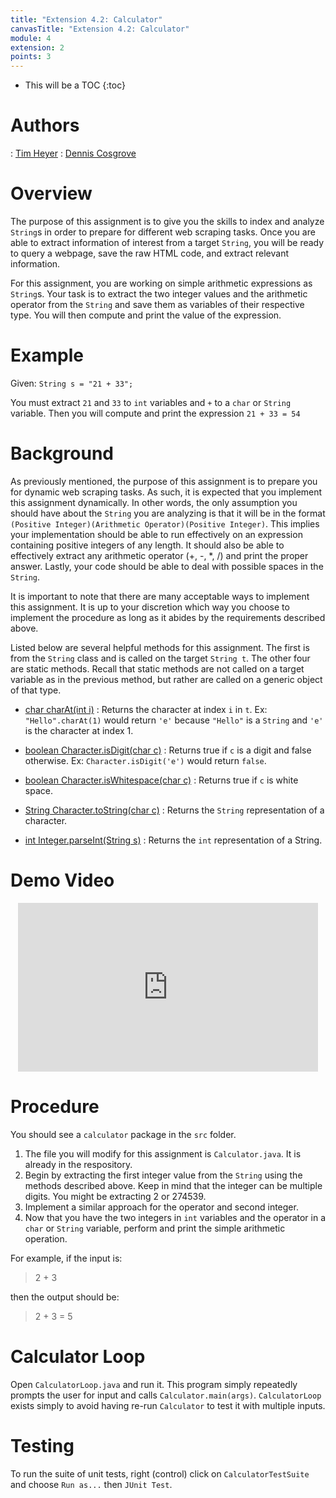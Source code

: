 ```yaml
---
title: "Extension 4.2: Calculator"
canvasTitle: "Extension 4.2: Calculator"
module: 4
extension: 2
points: 3
---
```

* This will be a TOC
{:toc}

# Authors
: [Tim Heyer](https://www.linkedin.com/in/timothyheyer)
: [Dennis Cosgrove](http://www.cs.wustl.edu/~cosgroved/)

# Overview
The purpose of this assignment is to give you the skills to index and analyze `String`s in order to prepare for different web scraping tasks. Once you are able to extract information of interest from a target `String`, you  will be ready to query a webpage, save the raw HTML code, and extract relevant information.

For this assignment, you are working on simple arithmetic expressions as `String`s. Your task is to extract the two integer values and the arithmetic operator from the `String` and save them as variables of their respective type. You will then compute and print the value of the expression.

# Example

Given: `String s = "21 + 33";`

You must extract `21` and `33` to `int` variables and `+` to a `char` or 
`String` variable. Then you will compute and print the expression `21 + 33 = 54`

# Background

As previously mentioned, the purpose of this assignment is to prepare you for dynamic web scraping tasks. As such, it is expected that you implement this assignment dynamically. In other words, the only assumption you should have about the `String` you are analyzing is that it will be in the format `(Positive Integer)(Arithmetic Operator)(Positive Integer)`. This implies your implementation should be able to run effectively on an expression containing 
positive integers of any length. It should also be able to effectively extract any arithmetic operator (+, -, *, /) and print the proper answer. Lastly, your code should be able to deal with possible spaces in the `String`.

It is important to note that there are many acceptable ways to implement this assignment. It is up to your discretion which way you choose to implement the procedure as long as it abides by the requirements described above.

Listed below are several helpful methods for this assignment. The first is from the `String` class and is called on the target `String t`. The other four are static methods. Recall that static methods are not called on a target variable as in the previous method, but rather are called on a generic object of that type.
    
* [char charAt(int i)](https://docs.oracle.com/en/java/javase/13/docs/api/java.base/java/lang/String.html#charAt(int)) : Returns the character at index `i` in `t`.  Ex: `"Hello".charAt(1)` would return `'e'` because `"Hello"` is a `String` and `'e'` is the character at index 1. 

* [boolean Character.isDigit(char c)](https://docs.oracle.com/en/java/javase/13/docs/api/java.base/java/lang/Character.html#isDigit(char)) : Returns true if `c` is a digit and false otherwise. Ex: `Character.isDigit('e')` would return `false`.

* [boolean Character.isWhitespace(char c)](https://docs.oracle.com/en/java/javase/13/docs/api/java.base/java/lang/Character.html#isWhitespace(char)) : Returns true if `c` is white space.

* [String Character.toString(char c)](https://docs.oracle.com/en/java/javase/13/docs/api/java.base/java/lang/Character.html#toString(char)) : Returns the `String` representation of a character.

* [int Integer.parseInt(String s)](https://docs.oracle.com/en/java/javase/13/docs/api/java.base/java/lang/Integer.html#parseInt(java.lang.String)) : Returns the `int` representation of a String.

# Demo Video

<center><iframe width="480" height="270" src="https://www.youtube.com/embed/ESftATfp3Wk?rel=0" frameborder="0" allowfullscreen></iframe></center>

# Procedure
You should see a `calculator` package in the `src` folder.

1. The file you will modify for this assignment is `Calculator.java`.  It is already in the respository.
2. Begin by extracting the first integer value from the `String` using the methods described above. Keep in mind that the integer can be multiple digits. You might be extracting 2 or 274539.
3. Implement a similar approach for the operator and second integer.
4. Now that you have the two integers in `int` variables and the operator in a `char` or `String` variable, perform and print the simple arithmetic operation.

For example, if the input is:

  > 2 + 3

then the output should be:

  > 2 + 3 = 5

# Calculator Loop

Open `CalculatorLoop.java` and run it.  This program simply repeatedly prompts the user for input and calls `Calculator.main(args)`.  `CalculatorLoop` exists simply to avoid having re-run `Calculator` to test it with multiple inputs.

# Testing

To run the suite of unit tests, right (control) click on `CalculatorTestSuite` and choose `Run as...` then `JUnit Test`.  

